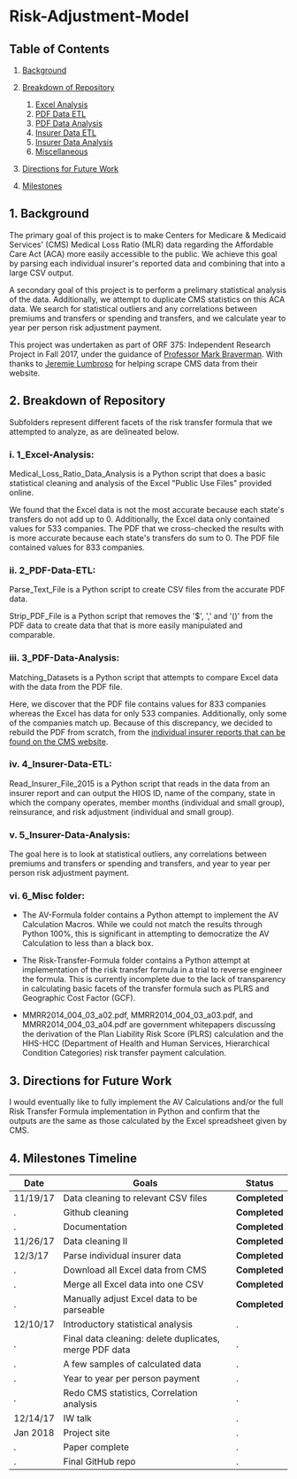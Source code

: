 # Risk-Adjustment-Model

## Table of Contents
1. [Background](#a1)
2. [Breakdown of Repository](#a2)

    1. [Excel Analysis](#b0)
    2. [PDF Data ETL](#b1)
    3. [PDF Data Analysis](#b2)
    4. [Insurer Data ETL](#b3)
    5. [Insurer Data Analysis](#b4)
    6. [Miscellaneous](#b9)
3. [Directions for Future Work](#a3)
4. [Milestones](#a4)

<a name="a1"></a>
## 1. Background

The primary goal of this project is to make Centers for Medicare & Medicaid Services' (CMS) Medical Loss Ratio (MLR) data regarding the Affordable Care Act (ACA) more easily accessible to the public. We achieve this goal by parsing each individual insurer's reported data and combining that into a large CSV output. 

A secondary goal of this project is to perform a prelimary statistical analysis of the data. Additionally, we attempt to duplicate CMS statistics on this ACA data. We search for statistical outliers and any correlations between premiums and transfers or spending and transfers, and we calculate year to year per person risk adjustment payment.

This project was undertaken as part of ORF 375: Independent Research Project in Fall 2017, under the guidance of [Professor Mark Braverman](https://www.cs.princeton.edu/~mbraverm/). With thanks to [Jeremie Lumbroso](https://www.cs.princeton.edu/people/profile/lumbroso) for helping scrape CMS data from their website.

<a name="a2"></a>
## 2. Breakdown of Repository

Subfolders represent different facets of the risk transfer formula that we attempted to analyze, as are delineated below.

<a name="b0"></a>
### i. 1_Excel-Analysis:

Medical_Loss_Ratio_Data_Analysis is a Python script that does a basic statistical cleaning and analysis of the Excel "Public Use Files" provided online.

We found that the Excel data is not the most accurate because each state's transfers do not add up to 0. Additionally, the Excel data only contained values for 533 companies. The PDF that we cross-checked the results with is more accurate because each state's transfers do sum to 0. The PDF file contained values for 833 companies.

<a name="b1"></a>
### ii. 2_PDF-Data-ETL: 

Parse_Text_File is a Python script to create CSV files from the accurate PDF data.

Strip_PDF_File is a Python script that removes the '$', ',' and '()' from the PDF data to create data that that is more easily manipulated and comparable.

<a name="b2"></a>
### iii. 3_PDF-Data-Analysis:

Matching_Datasets is a Python script that attempts to compare Excel data with the data from the PDF file. 

Here, we discover that the PDF file contains values for 833 companies whereas the Excel has data for only 533 companies. Additionally, only some of the companies match up. Because of this discrepancy, we decided to rebuild the PDF from scratch, from the [individual insurer reports that can be found on the CMS website](https://www.cms.gov/apps/mlr/mlr-search.aspx).

<a name="b3"></a>
### iv. 4_Insurer-Data-ETL:

Read_Insurer_File_2015 is a Python script that reads in the data from an insurer report and can output the HIOS ID, name of the company, state in which the company operates, member months (individual and small group), reinsurance, and risk adjustment (individual and small group).

<a name="b4"></a>
### v. 5_Insurer-Data-Analysis:

The goal here is to look at statistical outliers, any correlations between premiums and transfers or spending and transfers, and year to year per person risk adjustment payment.

<a name="b9"></a>
### vi. 6_Misc folder:

- The AV-Formula folder contains a Python attempt to implement the AV Calculation Macros. While we could not match the results through Python 100%, this is significant in attempting to democratize the AV Calculation to less than a black box.

- The Risk-Transfer-Formula folder contains a Python attempt at implementation of the risk transfer formula in a trial to reverse engineer the formula. This is currently incomplete due to the lack of transparency in calculating basic facets of the transfer formula such as PLRS and Geographic Cost Factor (GCF).

- MMRR2014_004_03_a02.pdf, MMRR2014_004_03_a03.pdf, and MMRR2014_004_03_a04.pdf are government whitepapers discussing the derivation of the Plan Liability Risk Score (PLRS) calculation and the HHS-HCC (Department of Health and Human Services, Hierarchical Condition Categories) risk transfer payment calculation.

<a name="a3"></a>
## 3. Directions for Future Work

I would eventually like to fully implement the AV Calculations and/or the full Risk Transfer Formula implementation in Python and confirm that the outputs are the same as those calculated by the Excel spreadsheet given by CMS. 

<a name="a4"></a>
## 4. Milestones Timeline

 Date | Goals | Status 
 --- | --- | ---
11/19/17 | Data cleaning to relevant CSV files | **Completed**
. | Github cleaning | **Completed**
. | Documentation | **Completed**
11/26/17 | Data cleaning II | **Completed**
12/3/17 | Parse individual insurer data | **Completed**
. | Download all Excel data from CMS | **Completed**
. | Merge all Excel data into one CSV | **Completed**
. | Manually adjust Excel data to be parseable | **Completed**
12/10/17 | Introductory statistical analysis | .
. | Final data cleaning: delete duplicates, merge PDF data | .
. | A few samples of calculated data | .
. | Year to year per person payment | .
. | Redo CMS statistics, Correlation analysis | .
12/14/17 | IW talk | .
Jan 2018 | Project site | .
. | Paper complete | .
. | Final GitHub repo | .
